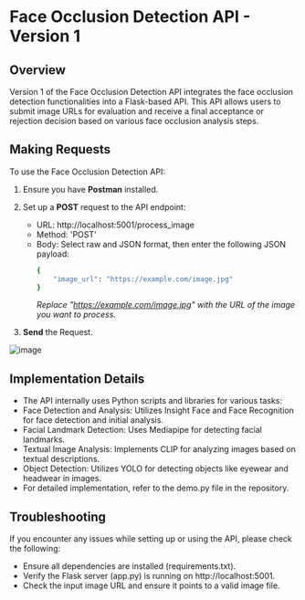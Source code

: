 # Face Occlusion Detection API - Version 1

## Overview

Version 1 of the Face Occlusion Detection API integrates the face occlusion detection functionalities into a Flask-based API. This API allows users to submit image URLs for evaluation and receive a final acceptance or rejection decision based on various face occlusion analysis steps.

## Making Requests

To use the Face Occlusion Detection API:

   1. Ensure you have **Postman** installed.


   2. Set up a **POST** request to the API endpoint:
      + URL: http://localhost:5001/process_image
      + Method: 'POST'
      + Body: Select raw and JSON format, then enter the following JSON payload:
        ```sh
        {
            "image_url": "https://example.com/image.jpg"
        }
        ```
        _Replace "https://example.com/image.jpg" with the URL of the image you want to process._


   3. **Send** the Request.
        
    
![image](https://github.com/AbhigyanSen/ABP/assets/62685639/62ee6f05-42ab-41a7-9a7c-17c52f1e8da5)

## Implementation Details

- The API internally uses Python scripts and libraries for various tasks:
- Face Detection and Analysis: Utilizes Insight Face and Face Recognition for face detection and initial analysis.
- Facial Landmark Detection: Uses Mediapipe for detecting facial landmarks.
- Textual Image Analysis: Implements CLIP for analyzing images based on textual descriptions.
- Object Detection: Utilizes YOLO for detecting objects like eyewear and headwear in images.
- For detailed implementation, refer to the demo.py file in the repository.


## Troubleshooting

If you encounter any issues while setting up or using the API, please check the following:
- Ensure all dependencies are installed (requirements.txt).
- Verify the Flask server (app.py) is running on http://localhost:5001.
- Check the input image URL and ensure it points to a valid image file.